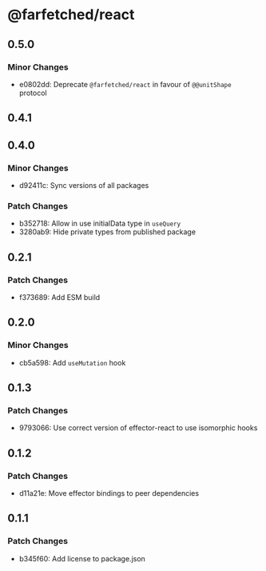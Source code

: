 # @farfetched/react

## 0.5.0

### Minor Changes

- e0802dd: Deprecate `@farfetched/react` in favour of `@@unitShape` protocol

## 0.4.1

## 0.4.0

### Minor Changes

- d92411c: Sync versions of all packages

### Patch Changes

- b352718: Allow in use initialData type in `useQuery`
- 3280ab9: Hide private types from published package

## 0.2.1

### Patch Changes

- f373689: Add ESM build

## 0.2.0

### Minor Changes

- cb5a598: Add `useMutation` hook

## 0.1.3

### Patch Changes

- 9793066: Use correct version of effector-react to use isomorphic hooks

## 0.1.2

### Patch Changes

- d11a21e: Move effector bindings to peer dependencies

## 0.1.1

### Patch Changes

- b345f60: Add license to package.json
